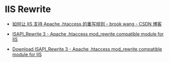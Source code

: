 # IIS Rewrite

- [如何让 IIS 支持 Apache .htaccess 的重写规则 - brook  wang - CSDN 博客](https://blog.csdn.net/wang55812526/article/details/25336783)

- [ISAPI_Rewrite 3 - Apache .htaccess mod_rewrite compatible module for IIS](http://www.helicontech.com/isapi_rewrite/)
- [Download ISAPI_Rewrite 3 - Apache .htaccess mod_rewrite compatible module for IIS](http://www.helicontech.com/isapi_rewrite/download.html)
